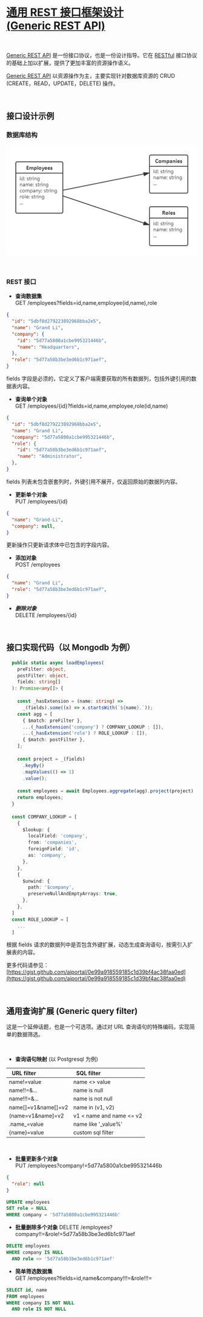 # [通用 REST 接口框架设计 <br/> (Generic REST API)](https://aiportal.github.io/generic-rest-api/)

<br/>

[Generic REST API](https://aiportal.github.io/generic-rest-api/) 是一份接口协议，也是一份设计指导。它在 [RESTful](https://restfulapi.net/) 接口协议的基础上加以扩展，提供了更加丰富的资源操作语义。

[Generic REST API](https://aiportal.github.io/generic-rest-api/) 以资源操作为主，主要实现针对数据库资源的 CRUD (CREATE，READ，UPDATE，DELETE) 操作。

<br/>

## 接口设计示例

### 数据库结构

![Employees 数据表引用 Companies 和 Roles 数据表](./data-model.png)

<br/>

### REST 接口

* **查询数据集**  
GET /employees?fields=id,name,employee(id,name),role

``` json
{
  "id": "5dbf8d279223892968bba2e5",
  "name": "Grand Li",
  "company": {
    "id": "5d77a5800a1cbe995321446b",
    "name": "Headquarters",
  },
  "role": "5d77a58b3be3ed6b1c971aef",
}
```
fields 字段是必须的，它定义了客户端需要获取的所有数据列，包括外键引用的数据表内容。

* **查询单个对象**  
GET /employees/{id}?fields=id,name,employee,role(id,name)

``` json
{
  "id": "5dbf8d279223892968bba2e5",
  "name": "Grand Li",
  "company": "5d77a5800a1cbe995321446b",
  "role": {
    "id": "5d77a58b3be3ed6b1c971aef",
    "name": "Administrator",
  },
}
```
fields 列表未包含嵌套列时，外键引用不展开，仅返回原始的数据列内容。

* **更新单个对象**  
PUT /employees/{id}
``` json
{
  "name": "Grand-Li",
  "company": null,
}
```
更新操作只更新请求体中已包含的字段内容。

* **添加对象**  
POST /employees
``` json
{
  "name": "Grand Li",
  "role": "5d77a58b3be3ed6b1c971aef",
}
```


* ***删除对象***  
DELETE /employees/{id}

<br/>

## 接口实现代码（以 Mongodb 为例）

``` typescript
  public static async loadEmployees(
    preFilter: object,
    postFilter: object,
    fields: string[]
  ): Promise<any[]> {

    const _hasExtension = (name: string) => 
      _(fields).some((x) => x.startsWith(`${name}.`));
    const agg = [
      { $match: preFilter },
      ...(_hasExtension('company') ? COMPANY_LOOKUP : []),
      ...(_hasExtension('role') ? ROLE_LOOKUP : []),
      { $match: postFilter },
    ];

    const project = _(fields)
      .keyBy()
      .mapValues(() => 1)
      .value();

    const employees = await Employees.aggregate(agg).project(project)
    return employees;
  }

  const COMPANY_LOOKUP = [
    {
      $lookup: {
        localField: 'company',
        from: 'companies',
        foreignField: 'id',
        as: 'company',
      },
    },
    {
      $unwind: {
        path: '$company',
        preserveNullAndEmptyArrays: true,
      },
    },
  ]
  const ROLE_LOOKUP = [
    ...
  ]

```
根据 fields 请求的数据列中是否包含外键扩展，动态生成查询语句，按需引入扩展表的内容。  

更多代码请参见：[https://gist.github.com/aiportal/0e99a918559185c1d39bf4ac38faa0ed](https://gist.github.com/aiportal/0e99a918559185c1d39bf4ac38faa0ed)

<br/>

## 通用查询扩展 (Generic query filter)

这是一个延伸话题，也是一个可选项。通过对 URL 查询语句的特殊编码，实现简单的数据筛选。

<br/>

* **查询语句映射** (以 Postgresql 为例)

| &nbsp; **URL filter** |  &nbsp; **SQL filter** |
| :--------- | :--------- |
| name!=value | name <> value |
| name!!=&... | name is null |
| name!!!=&... | name is not null |
| name[]=v1&name[]=v2 | name in (v1, v2) |
| (name=v1&name]=v2 | v1 < name and name <= v2 |
| .name_=value | name like '_value%' |
| {name}=value | custom sql filter |

<br/>

* **批量更新多个对象**  
PUT /employees?company!=5d77a5800a1cbe995321446b
``` json
{
  "role": null
}
```
``` sql
UPDATE employees
SET role = NULL
WHERE company = '5d77a5800a1cbe995321446b'
```

* **批量删除多个对象**
DELETE /employees?company!!=&role!=5d77a58b3be3ed6b1c971aef

``` sql
DELETE employees
WHERE company IS NULL
  AND role <> '5d77a58b3be3ed6b1c971aef'
```

* **简单筛选数据集**  
GET /employees?fields=id,name&company!!!=&role!!!=

``` sql
SELECT id, name
FROM employees
WHERE company IS NOT NULL
  AND role IS NOT NULL
```
